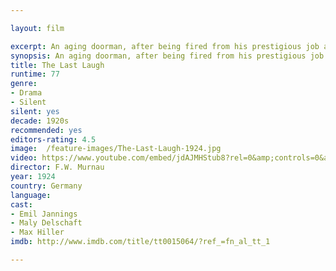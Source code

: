 ```yaml
---

layout: film

excerpt: An aging doorman, after being fired from his prestigious job at a luxurious Hotel is forced to face the scorn of his friends, neighbours and society.
synopsis: An aging doorman, after being fired from his prestigious job at a luxurious Hotel is forced to face the scorn of his friends, neighbours and society.
title: The Last Laugh
runtime: 77
genre:
- Drama
- Silent
silent: yes
decade: 1920s
recommended: yes
editors-rating: 4.5
image:  /feature-images/The-Last-Laugh-1924.jpg  
video: https://www.youtube.com/embed/jdAJMHStub8?rel=0&amp;controls=0&amp;showinfo=0
director: F.W. Murnau
year: 1924
country: Germany
language: 
cast:
- Emil Jannings
- Maly Delschaft
- Max Hiller
imdb: http://www.imdb.com/title/tt0015064/?ref_=fn_al_tt_1

--- 
```



